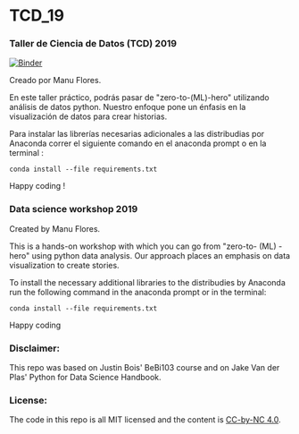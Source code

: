 # TCD_19
### Taller de Ciencia de Datos (TCD) 2019


[![Binder](https://mybinder.org/badge_logo.svg)](https://mybinder.org/v2/gh/manuflores/TCD_19/master)
 
Creado por Manu Flores.

En este taller práctico, podrás pasar de "zero-to-(ML)-hero" utilizando análisis de datos python. Nuestro enfoque pone un énfasis en la visualización de datos para crear historias. 

Para instalar las librerías necesarias adicionales a las distribudias por Anaconda correr el siguiente comando en el anaconda prompt o en la terminal : 

`conda install --file requirements.txt`

Happy coding ! 


### Data science workshop 2019 

Created by Manu Flores.

This is a hands-on workshop with which you can go from "zero-to- (ML) -hero" using python data analysis. Our approach places an emphasis on data visualization to create stories.

To install the necessary additional libraries to the distribudies by Anaconda run the following command in the anaconda prompt or in the terminal:

`conda install --file requirements.txt`

Happy coding


### Disclaimer:
This repo was based on Justin Bois' BeBi103 course and on Jake Van der Plas' Python for Data Science Handbook. 

### License: 

The code in this repo is all MIT licensed and the content is [CC-by-NC 4.0](https://creativecommons.org/licenses/by-nc/4.0/). 
